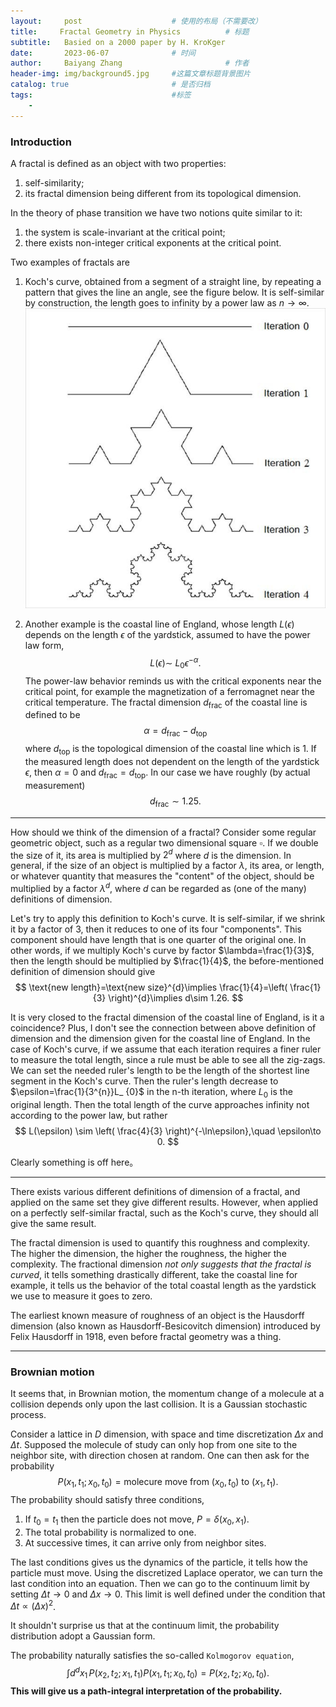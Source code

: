 ```yaml
---
layout:     post   				    # 使用的布局（不需要改）
title:     Fractal Geometry in Physics 			# 标题 
subtitle:   Basied on a 2000 paper by H. KroKger
date:       2023-06-07 				# 时间
author:     Baiyang Zhang 						# 作者
header-img: img/background5.jpg 	#这篇文章标题背景图片
catalog: true 						# 是否归档
tags:								#标签
    - 
---
```


### Introduction

A fractal is defined as an object with two properties: 
1. self-similarity;
2. its fractal dimension being different from its topological dimension. 

In the theory of phase transition we have two notions quite similar to it:
1. the system is scale-invariant at the critical point;
2. there exists non-integer critical exponents at the critical point.

Two examples of fractals are 
1. Koch's curve, obtained from a segment of a straight line, by repeating a pattern that gives the line an angle, see the figure below. It is self-similar by construction, the length goes to infinity by a power law as $n\to \infty$.
![KochCurve](/img/KochCcurve.png)

2. Another example is the coastal line of England, whose length $L(\epsilon)$ depends on the length $\epsilon$ of the yardstick, assumed to have the power law form,
$$
L(\epsilon)\sim ~L_ {0}\epsilon^{-\alpha}.
$$
The power-law behavior reminds us with the critical exponents near the critical point, for example the magnetization of a ferromagnet near the critical temperature. The fractal dimension $d_ {\text{frac}}$ of the coastal line is defined to be 
$$
\alpha=d_ {\text{frac}}-d_ {\text{top}}
$$
where $d_ {\text{top}}$ is the topological dimension of the coastal line which is $1$. If the measured length does not dependent on the length of the yardstick $\epsilon$, then $\alpha=0$ and $d_ {\text{frac}}=d_ {\text{top}}$. In our case we have roughly (by actual measurement)
$$
d_ {\text{frac}}\sim 1.25.
$$

- - -

How should we think of the dimension of a fractal? Consider some regular geometric object, such as a regular two dimensional square $\square$. If we double the size of it, its area is multiplied by $2^{d}$ where $d$ is the dimension. In general, if the size of an object is multiplied by a factor $\lambda$, its area, or length, or whatever quantity that measures the "content" of the object, should be multiplied by a factor $\lambda^{d}$, where $d$ can be regarded as (one of the many) definitions of dimension.

Let's try to apply this definition to Koch's curve. It is self-similar, if we shrink it by a factor of $3$, then it reduces to one of its four "components". This component should have length that is one quarter of the original one. In other words, if we multiply Koch's curve by factor $\lambda=\frac{1}{3}$, then the length should be multiplied by $\frac{1}{4}$, the before-mentioned definition of dimension should give
$$
\text{new length}=\text{new size}^{d}\implies \frac{1}{4}=\left( \frac{1}{3} \right)^{d}\implies d\sim 1.26.
$$

It is very closed to the fractal dimension of the coastal line of England, is it a coincidence? Plus, I don't see the connection between above definition of dimension and the dimension given for the coastal line of England. In the case of Koch's curve, if we assume that each iteration requires a finer ruler to measure the total length, since a rule must be able to see all the zig-zags. We can set the needed ruler's length to be the length of the shortest line segment in the Koch's curve. Then the ruler's length decrease to $\epsilon=\frac{1}{3^{n}}L_ {0}$ in the n-th iteration, where $L_ {0}$ is the original length. Then the total length of the curve approaches infinity not according to the power law, but rather
$$
L(\epsilon) \sim \left( \frac{4}{3} \right)^{-\ln\epsilon},\quad  \epsilon\to 0.
$$

Clearly something is off here。

- - -

There exists various different definitions of dimension of a fractal, and applied on the same set they give different results. However, when applied on a perfectly self-similar fractal, such as the Koch's curve, they should all give the same result.

The fractal dimension is used to quantify this roughness and complexity. The higher the dimension, the higher the roughness, the higher the complexity. The fractional dimension *not only suggests that the fractal is curved*, it tells something drastically different, take the coastal line for example, it tells us the behavior of the total coastal length as the yardstick we use to measure it goes to zero.

The earliest known measure of roughness of an object is the Hausdorff dimension (also known as Hausdorff-Besicovitch dimension) introduced by Felix Hausdorff in 1918, even before fractal geometry was a thing. 

- - -

### Brownian motion

It seems that, in Brownian motion, the momentum change of a molecule at a collision depends only upon the last collision. It is a Gaussian stochastic process. 

Consider a lattice in $D$ dimension, with space and time discretization $\Delta x$ and $\Delta t$. Supposed the molecule of study can only hop from one site to the neighbor site, with direction chosen at random. One can then ask for the probability
$$
P(x_ {1},t_ {1};x_ {0},t_ {0}) = \text{molecure move from }(x_ {0},t_ {0}) \text{ to } (x_ {1},t_ {1}).
$$
The probability should satisfy three conditions,
1. If $t_ {0}=t_ {1}$ then the particle does not move, $P=\delta(x_ {0},x_ {1})$.
2. The total probability is normalized to one.
3. At successive times, it can arrive only from neighbor sites.

The last conditions gives us the dynamics of the particle, it tells how the particle must move. Using the discretized Laplace operator, we can turn the last condition into an equation. Then we can go to the continuum limit by setting $\Delta t\to 0$ and $\Delta x\to 0$. This limit is well defined under the condition that $\Delta t \propto (\Delta x)^{2}$. 

It shouldn't surprise us that at the continuum limit, the probability distribution adopt a Gaussian form.

The probability naturally satisfies the so-called `Kolmogorov equation`, 
$$
\int d^{d}x_ {1} \,  P(x_ {2},t_ {2};x_ {1},t_ {1})P(x_ {1},t_ {1};x_ {0},t_ {0})=P(x_ {2},t_ {2};x_ {0},t_ {0}).
$$
**This will give us a path-integral interpretation of the probability.**

